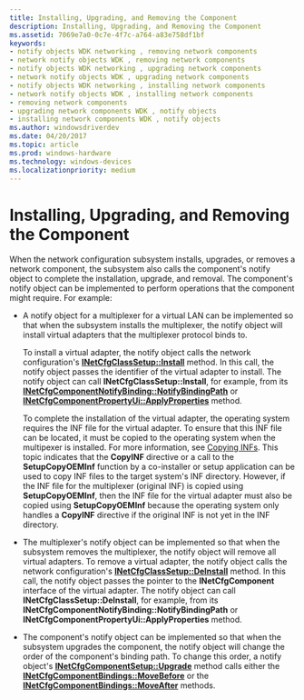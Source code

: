 ```yaml
---
title: Installing, Upgrading, and Removing the Component
description: Installing, Upgrading, and Removing the Component
ms.assetid: 7069e7a0-0c7e-4f7c-a764-a83e758df1bf
keywords:
- notify objects WDK networking , removing network components
- network notify objects WDK , removing network components
- notify objects WDK networking , upgrading network components
- network notify objects WDK , upgrading network components
- notify objects WDK networking , installing network components
- network notify objects WDK , installing network components
- removing network components
- upgrading network components WDK , notify objects
- installing network components WDK , notify objects
ms.author: windowsdriverdev
ms.date: 04/20/2017
ms.topic: article
ms.prod: windows-hardware
ms.technology: windows-devices
ms.localizationpriority: medium
---
```


# Installing, Upgrading, and Removing the Component





When the network configuration subsystem installs, upgrades, or removes a network component, the subsystem also calls the component's notify object to complete the installation, upgrade, and removal. The component's notify object can be implemented to perform operations that the component might require. For example:

-   A notify object for a multiplexer for a virtual LAN can be implemented so that when the subsystem installs the multiplexer, the notify object will install virtual adapters that the multiplexer protocol binds to.

    To install a virtual adapter, the notify object calls the network configuration's [**INetCfgClassSetup::Install**](https://msdn.microsoft.com/library/windows/hardware/ff547711) method. In this call, the notify object passes the identifier of the virtual adapter to install. The notify object can call **INetCfgClassSetup::Install**, for example, from its [**INetCfgComponentNotifyBinding::NotifyBindingPath**](https://msdn.microsoft.com/library/windows/hardware/ff547731) or [**INetCfgComponentPropertyUi::ApplyProperties**](https://msdn.microsoft.com/library/windows/hardware/ff547741) method.

    To complete the installation of the virtual adapter, the operating system requires the INF file for the virtual adapter. To ensure that this INF file can be located, it must be copied to the operating system when the multipexer is installed. For more information, see [Copying INFs](https://msdn.microsoft.com/library/windows/hardware/ff540117). This topic indicates that the **CopyINF** directive or a call to the **SetupCopyOEMInf** function by a co-installer or setup application can be used to copy INF files to the target system's INF directory. However, if the INF file for the multiplexer (original INF) is copied using **SetupCopyOEMInf**, then the INF file for the virtual adapter must also be copied using **SetupCopyOEMInf** because the operating system only handles a **CopyINF** directive if the original INF is not yet in the INF directory.

-   The multiplexer's notify object can be implemented so that when the subsystem removes the multiplexer, the notify object will remove all virtual adapters. To remove a virtual adapter, the notify object calls the network configuration's [**INetCfgClassSetup::DeInstall**](https://msdn.microsoft.com/library/windows/hardware/ff547710) method. In this call, the notify object passes the pointer to the **INetCfgComponent** interface of the virtual adapter. The notify object can call **INetCfgClassSetup::DeInstall**, for example, from its **INetCfgComponentNotifyBinding::NotifyBindingPath** or **INetCfgComponentPropertyUi::ApplyProperties** method.

-   The component's notify object can be implemented so that when the subsystem upgrades the component, the notify object will change the order of the component's binding path. To change this order, a notify object's [**INetCfgComponentSetup::Upgrade**](https://msdn.microsoft.com/library/windows/hardware/ff547783) method calls either the [**INetCfgComponentBindings::MoveBefore**](https://msdn.microsoft.com/library/windows/hardware/ff547722) or the [**INetCfgComponentBindings::MoveAfter**](https://msdn.microsoft.com/library/windows/hardware/ff547721) methods.

 

 





